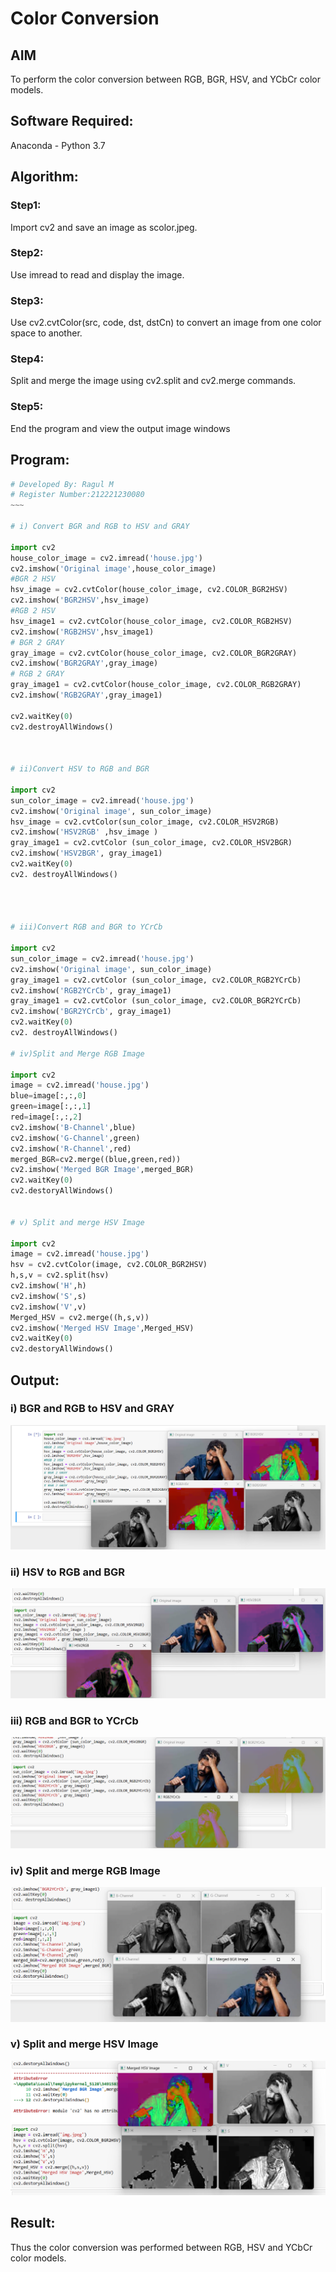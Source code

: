 # Color Conversion
## AIM
To perform the color conversion between RGB, BGR, HSV, and YCbCr color models.

## Software Required:
Anaconda - Python 3.7
## Algorithm:
### Step1:
Import cv2 and save an image as scolor.jpeg.

### Step2:
Use imread to read and display the image.

### Step3:
Use cv2.cvtColor(src, code, dst, dstCn) to convert an image from one color space to another.

### Step4:
Split and merge the image using cv2.split and cv2.merge commands.

### Step5:
End the program and view the output image windows

## Program:
```python
# Developed By: Ragul M
# Register Number:212221230080
~~~

# i) Convert BGR and RGB to HSV and GRAY

import cv2
house_color_image = cv2.imread('house.jpg')
cv2.imshow('Original image',house_color_image)
#BGR 2 HSV
hsv_image = cv2.cvtColor(house_color_image, cv2.COLOR_BGR2HSV)
cv2.imshow('BGR2HSV',hsv_image)
#RGB 2 HSV
hsv_image1 = cv2.cvtColor(house_color_image, cv2.COLOR_RGB2HSV)
cv2.imshow('RGB2HSV',hsv_image1)
# BGR 2 GRAY
gray_image = cv2.cvtColor(house_color_image, cv2.COLOR_BGR2GRAY)
cv2.imshow('BGR2GRAY',gray_image)
# RGB 2 GRAY
gray_image1 = cv2.cvtColor(house_color_image, cv2.COLOR_RGB2GRAY)
cv2.imshow('RGB2GRAY',gray_image1)

cv2.waitKey(0)
cv2.destroyAllWindows()



# ii)Convert HSV to RGB and BGR

import cv2
sun_color_image = cv2.imread('house.jpg')
cv2.imshow('Original image', sun_color_image)
hsv_image = cv2.cvtColor(sun_color_image, cv2.COLOR_HSV2RGB)
cv2.imshow('HSV2RGB' ,hsv_image )
gray_image1 = cv2.cvtColor (sun_color_image, cv2.COLOR_HSV2BGR)
cv2.imshow('HSV2BGR', gray_image1)
cv2.waitKey(0)
cv2. destroyAllWindows()




# iii)Convert RGB and BGR to YCrCb

import cv2
sun_color_image = cv2.imread('house.jpg')
cv2.imshow('Original image', sun_color_image)
gray_image1 = cv2.cvtColor (sun_color_image, cv2.COLOR_RGB2YCrCb)
cv2.imshow('RGB2YCrCb', gray_image1)
gray_image1 = cv2.cvtColor (sun_color_image, cv2.COLOR_BGR2YCrCb)
cv2.imshow('BGR2YCrCb', gray_image1)
cv2.waitKey(0)
cv2. destroyAllWindows()

# iv)Split and Merge RGB Image

import cv2
image = cv2.imread('house.jpg')
blue=image[:,:,0]
green=image[:,:,1]
red=image[:,:,2]
cv2.imshow('B-Channel',blue)
cv2.imshow('G-Channel',green)
cv2.imshow('R-Channel',red)
merged_BGR=cv2.merge((blue,green,red))
cv2.imshow('Merged BGR Image',merged_BGR)
cv2.waitKey(0)
cv2.destoryAllWindows()


# v) Split and merge HSV Image

import cv2
image = cv2.imread('house.jpg')
hsv = cv2.cvtColor(image, cv2.COLOR_BGR2HSV)
h,s,v = cv2.split(hsv)
cv2.imshow('H',h)
cv2.imshow('S',s)
cv2.imshow('V',v)
Merged_HSV = cv2.merge((h,s,v))
cv2.imshow('Merged HSV Image',Merged_HSV)
cv2.waitKey(0)
cv2.destoryAllWindows()


```
## Output:
### i) BGR and RGB to HSV and GRAY
![img 1](https://github.com/ragulmani936/Color-Conversion/blob/main/img1.png)

### ii) HSV to RGB and BGR
![img 2](https://github.com/ragulmani936/Color-Conversion/blob/main/img2.png)


### iii) RGB and BGR to YCrCb
![img 3](https://github.com/ragulmani936/Color-Conversion/blob/main/img3.png)


### iv) Split and merge RGB Image
![img 4](https://github.com/ragulmani936/Color-Conversion/blob/main/img4.png)


### v) Split and merge HSV Image

![img 5](https://github.com/ragulmani936/Color-Conversion/blob/main/img5.png)

## Result:
Thus the color conversion was performed between RGB, HSV and YCbCr color models.




